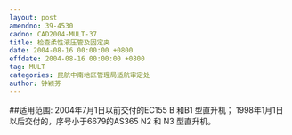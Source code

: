 ```yaml
---
layout: post
amendno: 39-4530
cadno: CAD2004-MULT-37
title: 检查柔性液压管及固定夹
date: 2004-08-16 00:00:00 +0800
effdate: 2004-08-16 00:00:00 +0800
tag: MULT
categories: 民航中南地区管理局适航审定处
author: 钟颖芬
---
```


##适用范围:
2004年7月1日以前交付的EC155 B 和B1 型直升机；
1998年1月1日以后交付的，序号小于6679的AS365 N2 和 N3 型直升机。

